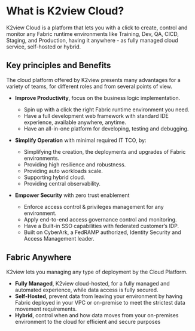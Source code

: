 # What is K2view Cloud?

K2view Cloud is a platform that lets you with a click to create, control and monitor any Fabric runtime environments like Training, Dev, QA, CICD, Staging, and Production, having it anywhere - as fully managed cloud service, self-hosted or hybrid. 



## Key principles and Benefits

The cloud platform offered by K2view presents many advantages for a variety of teams, for different roles and from several points of view.

* **Improve Productivity**, focus on the business logic implementation.
  * Spin up with a click the right Fabric runtime environment you need.
  * Have a full development web framework with standard IDE experience, available anywhere, anytime.
  * Have an all-in-one platform for developing, testing and debugging.

* **Simplify Operation** with minimal required IT TCO, by:
  * Simplifying the creation, the deployments and upgrades of Fabric environments.
  * Providing high resilience and robustness.
  * Providing auto workloads scale.
  * Supporting hybrid cloud.
  * Providing central observability.

* **Empower Security** with zero trust enablement

  * Enforce access control & privileges management for any environment.
  * Apply end-to-end access governance control and monitoring.
  * Have a Built-in SSO capabilities with federated customer’s IDP.
  * Built on CyberArk, a FedRAMP authorized, Identity Security and Access Management leader.

    

## Fabric Anywhere

K2view lets you managing any type of deployment by the Cloud Platform.

* **Fully Managed**, K2view cloud-hosted, for a fully managed and automated experience, while data access is fully secured.
* **Self-Hosted**, prevent data from leaving your environment by having Fabric deployed in your VPC or on-premise to meet the strictest data movement requirements.
* **Hybrid**, control when and how data moves from your on-premises environment to the cloud for efficient and secure purposes
